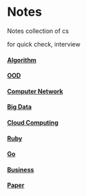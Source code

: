 # Notes
Notes collection of cs

for quick check, interview

#### [Algorithm](https://github.com/Iris-Song/algorithm)
#### [OOD](https://github.com/Iris-Song/Object-Oriented-Design-Pattern)
#### [Computer Network](https://github.com/Iris-Song/Computer-Network-Course/tree/main/NOTES)
#### [Big Data](https://github.com/Iris-Song/Big-Data/tree/main/Notes)
#### [Cloud Computing](./cloud%20computing/)
#### [Ruby](https://github.com/Iris-Song/Ruby-notes)
#### [Go](https://github.com/Iris-Song/Go-notes)
#### [Business](./business/)
#### [Paper](https://github.com/Iris-Song/paper-reading)
